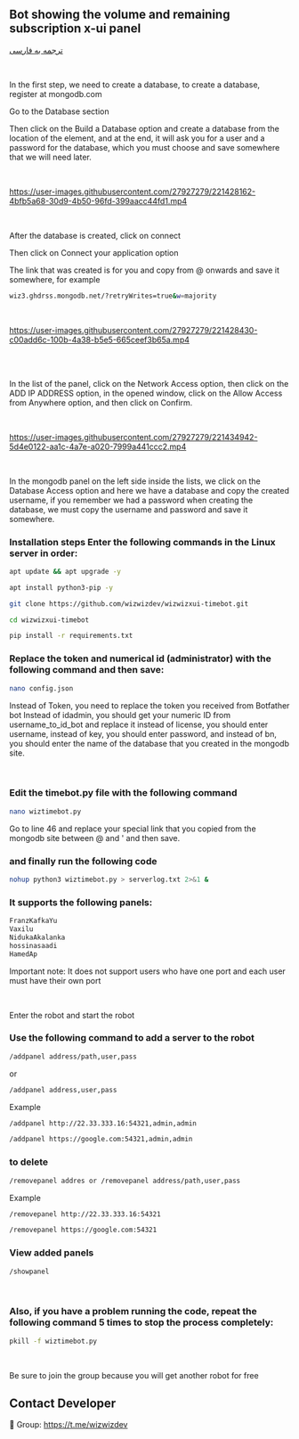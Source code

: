 ## Bot showing the volume and remaining subscription x-ui panel

[ترجمه به فارسی](README-persian.md)


<br>

  In the first step, we need to create a database, to create a database, register at mongodb.com

Go to the Database section

Then click on the Build a Database option and create a database from the location of the element, and at the end, it will ask you for a user and a password for the database, which you must choose and save somewhere that we will need later.

 
<br>

https://user-images.githubusercontent.com/27927279/221428162-4bfb5a68-30d9-4b50-96fd-399aacc44fd1.mp4

<br>

After the database is created, click on connect

Then click on Connect your application option

The link that was created is for you and copy from @ onwards and save it somewhere, for example
```sh
wiz3.ghdrss.mongodb.net/?retryWrites=true&w=majority
```

<br>

https://user-images.githubusercontent.com/27927279/221428430-c00add6c-100b-4a38-b5e5-665ceef3b65a.mp4

<br>

<br>

In the list of the panel, click on the Network Access option, then click on the ADD IP ADDRESS option, in the opened window, click on the Allow Access from Anywhere option, and then click on Confirm.

<br>

https://user-images.githubusercontent.com/27927279/221434942-5d4e0122-aa1c-4a7e-a020-7999a441ccc2.mp4

<br>


  In the mongodb panel on the left side inside the lists, we click on the Database Access option and here we have a database and copy the created username, if you remember we had a password when creating the database, we must copy the username and password and save it somewhere.
 

### Installation steps Enter the following commands in the Linux server in order:


```sh
apt update && apt upgrade -y
```
```sh
apt install python3-pip -y
```
```sh
git clone https://github.com/wizwizdev/wizwizxui-timebot.git
```
```sh
cd wizwizxui-timebot
```
```sh
pip install -r requirements.txt
```

### Replace the token and numerical id (administrator) with the following command and then save:

```sh
nano config.json
```

Instead of Token, you need to replace the token you received from Botfather bot
Instead of idadmin, you should get your numeric ID from username_to_id_bot and replace it
instead of license, you should enter username, instead of key, you should enter password, and instead of bn, you should enter the name of the database that you created in the mongodb site.

<br>

### Edit the timebot.py file with the following command

```sh
nano wiztimebot.py
```

Go to line 46 and replace your special link that you copied from the mongodb site between @ and ' and then save.


### and finally run the following code

```sh
nohup python3 wiztimebot.py > serverlog.txt 2>&1 &
```

### It supports the following panels:
```sh
FranzKafkaYu
Vaxilu
NidukaAkalanka
hossinasaadi
HamedAp
```
Important note: It does not support users who have one port and each user must have their own port

<br>

Enter the robot and start the robot


### Use the following command to add a server to the robot


```sh
/addpanel address/path,user,pass
```

or

```sh
/addpanel address,user,pass
```
Example
```sh
/addpanel http://22.33.333.16:54321,admin,admin
```
```sh
/addpanel https://google.com:54321,admin,admin
```

### to delete
```sh
/removepanel addres or /removepanel address/path,user,pass
```
Example
```sh
/removepanel http://22.33.333.16:54321
```
```sh
/removepanel https://google.com:54321
```

### View added panels
```sh
/showpanel
```

<br>

### Also, if you have a problem running the code, repeat the following command 5 times to stop the process completely:
```sh
pkill -f wiztimebot.py
```

<br>

Be sure to join the group because you will get another robot for free

## Contact Developer
💎 Group: https://t.me/wizwizdev
